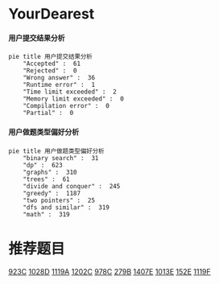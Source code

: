 # YourDearest

<!-- tabs:start -->



#### **用户提交结果分析**

```mermaid
pie title 用户提交结果分析
    "Accepted" :  61
    "Rejected" :  0
    "Wrong answer" :  36
    "Runtime error" :  1
    "Time limit exceeded" :  2
    "Memory limit exceeded" :  0
    "Compilation error" :  0
    "Partial" :  0
```

#### **用户做题类型偏好分析**

```mermaid
pie title 用户做题类型偏好分析
    "binary search" :  31
    "dp" :  623
    "graphs" :  310
    "trees" :  61
    "divide and conquer" :  245
    "greedy" :  1187
    "two pointers" :  25
    "dfs and similar" :  319
    "math" :  319
```



<!-- tabs:end -->
# 推荐题目
[923C](https://codeforces.com/contest/923/problem/C)
[1028D](https://codeforces.com/contest/1028/problem/D)
[1119A](https://codeforces.com/contest/1119/problem/A)
[1202C](https://codeforces.com/contest/1202/problem/C)
[978C](https://codeforces.com/contest/978/problem/C)
[279B](https://codeforces.com/contest/279/problem/B)
[1407E](https://codeforces.com/contest/1407/problem/E)
[1013E](https://codeforces.com/contest/1013/problem/E)
[152E](https://codeforces.com/contest/152/problem/E)
[1119F](https://codeforces.com/contest/1119/problem/F)

